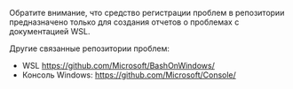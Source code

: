 Обратите внимание, что средство регистрации проблем в репозитории предназначено только для создания отчетов о проблемах с документацией WSL.

Другие связанные репозитории проблем:

* WSL https://github.com/Microsoft/BashOnWindows/
* Консоль Windows: https://github.com/Microsoft/Console/
